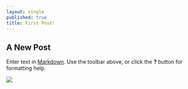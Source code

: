 ```yaml
---
layout: single
published: true
title: First Post!
---
```

## A New Post

Enter text in [Markdown](http://daringfireball.net/projects/markdown/). Use the toolbar above, or click the **?** button for formatting help.

![]({{site.baseurl}}/assets/images/pia21387.jpg)
